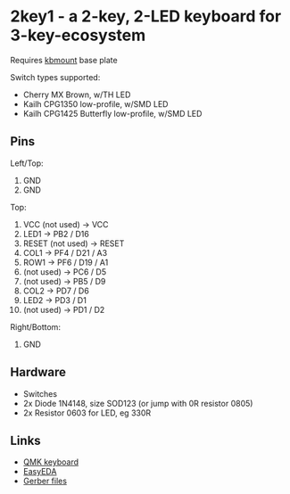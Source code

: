 # 2key1 - a 2-key, 2-LED keyboard for 3-key-ecosystem

Requires [kbmount](../kbmount/) base plate

Switch types supported:

* Cherry MX Brown, w/TH LED
* Kailh CPG1350 low-profile, w/SMD LED
* Kailh CPG1425 Butterfly low-profile, w/SMD LED

## Pins

Left/Top: 

1. GND
2. GND

Top:

1. VCC (not used) -> VCC
2. LED1 -> PB2 / D16
3. RESET (not used) -> RESET
4. COL1 -> PF4 / D21 / A3
5. ROW1 -> PF6 / D19 / A1
6. (not used) -> PC6 / D5
7. (not used) -> PB5 / D9
8. COL2 -> PD7 / D6
9. LED2 -> PD3 / D1
10. (not used) -> PD1 / D2

Right/Bottom:

1. GND

## Hardware

* Switches
* 2x Diode 1N4148, size SOD123 (or jump with 0R resistor 0805)
* 2x Resistor 0603 for LED, eg 330R

## Links

* [QMK keyboard](#)
* [EasyEDA](#)
* [Gerber files](#)
